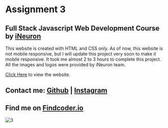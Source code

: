 # Assignment 3

## Full Stack Javascript Web Development Course by [iNeuron](https://ineuron.ai/)

This website is created with HTML and CSS only. As of now, this website is not mobile responsive, but I will update this project very soon to make it mobile responsive. It took me almost 2 to 3 hours to complete this project. All the images and logos were provided by iNeuron team.

[Click Here](https://lawpage-ineuronproject3.netlify.app/) to view the website.


## Contact me:  [Github](https://github.com/yuvanbharathin) |  [Instagram](https://www.instagram.com/_yuvan.__/)
## Find me on [Findcoder.io](https://www.findcoder.io/u/yuvanbharathi)

![3](https://user-images.githubusercontent.com/109664373/215483870-1545b757-6958-477b-a88f-1deb54990064.png)
